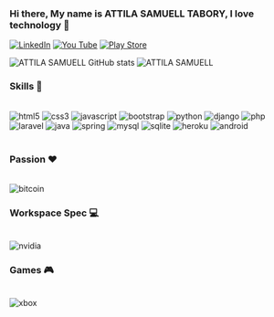 ### Hi there, My name is ATTILA  SAMUELL TABORY, I love technology 👋





[![LinkedIn ](https://img.shields.io/badge/LinkedIn-0077B5?style=for-the-badge&logo=linkedin&logoColor=white)](https://www.linkedin.com/in/attila-samuell-98291216b/)
[![You Tube](https://img.shields.io/badge/YouTube-FF0000?style=for-the-badge&logo=youtube&logoColor=white)](https://www.youtube.com/channel/UCuX9fZZa3eR4LACYTPVZg5A/videos)
[![Play Store](https://img.shields.io/badge/Google_Play-414141?style=for-the-badge&logo=google-play&logoColor=white)](https://play.google.com/store/apps/details?id=attila.QRCodeGeradorLeitor&hl=pt_BR&gl=US)


![ATTILA SAMUELL GitHub stats](https://github-readme-stats.vercel.app/api?username=ATTILASAMUELL&show_icons=true&theme=dracula)
![ATTILA SAMUELL ](https://github-readme-stats.vercel.app/api/top-langs/?username=ATTILASAMUELL&theme=blue-green)

### Skills 🚀 

<div style="display:inline_block"><br/>
  <img align"center" alt="html5" src="https://img.shields.io/badge/HTML5-E34F26?style=for-the-badge&logo=html5&logoColor=white"/>
  <img align"center" alt="css3" src="https://img.shields.io/badge/CSS3-1572B6?style=for-the-badge&logo=css3&logoColor=white"/>
  <img align"center" alt="javascript" src="https://img.shields.io/badge/JavaScript-323330?style=for-the-badge&logo=javascript&logoColor=F7DF1E"/>
  <img align"center" alt="bootstrap" src="https://img.shields.io/badge/Bootstrap-563D7C?style=for-the-badge&logo=bootstrap&logoColor=white"/>
  <img align"center" alt="python" src="https://img.shields.io/badge/Python-14354C?style=for-the-badge&logo=python&logoColor=white"/>
  <img align"center" alt="django" src="https://img.shields.io/badge/Django-092E20?style=for-the-badge&logo=django&logoColor=white"/>
  <img align"center" alt="php" src="https://img.shields.io/badge/PHP-777BB4?style=for-the-badge&logo=php&logoColor=white"/>
  <img align"center" alt="laravel" src="https://img.shields.io/badge/Laravel-FF2D20?style=for-the-badge&logo=laravel&logoColor=white"/>
  <img align"center" alt="java" src="https://img.shields.io/badge/Java-ED8B00?style=for-the-badge&logo=java&logoColor=white"/>
  <img align"center" alt="spring" src="https://img.shields.io/badge/Spring-6DB33F?style=for-the-badge&logo=spring&logoColor=white"/>
  <img align"center" alt="mysql" src="https://img.shields.io/badge/MySQL-00000F?style=for-the-badge&logo=mysql&logoColor=white"/>
  <img align"center" alt="sqlite" src="https://img.shields.io/badge/SQLite-07405E?style=for-the-badge&logo=sqlite&logoColor=white"/>
  <img align"center" alt="heroku" src="https://img.shields.io/badge/Heroku-430098?style=for-the-badge&logo=heroku&logoColor=white"/>
  <img align"center" alt="android" src="https://img.shields.io/badge/Android-3DDC84?style=for-the-badge&logo=android&logoColor=white"/>
  
   
  
</div>

<br/>

### Passion ❤ 
<div style="display:inline_block"><br/>
  <img align"center" alt="bitcoin" src="https://img.shields.io/badge/Bitcoin-000000?style=for-the-badge&logo=bitcoin&logoColor=white"/>
</div>

### Workspace Spec 💻
<div style="display:inline_block"><br/>
  <img align"center" alt="nvidia" src="https://img.shields.io/badge/NVIDIA-GTX1650-76B900?style=for-the-badge&logo=nvidia&logoColor=white"/>
</div>

### Games 🎮 
<div style="display:inline_block"><br/>
  <img align"center" alt="xbox" src="https://img.shields.io/badge/Xbox-107C10?style=for-the-badge&logo=xbox&logoColor=white"/>
</div>
